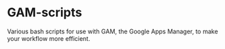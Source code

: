 GAM-scripts
===========

Various bash scripts for use with GAM, the Google Apps Manager, to make your workflow more efficient.
